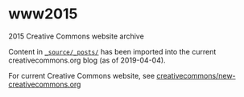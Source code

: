 # www2015

2015 Creative Commons website archive

Content in [`_source/_posts/`](_source/_posts) has been imported into the current creativecommons.org blog (as of 2019-04-04).

For current Creative Commons website, see
[creativecommons/new-creativecommons.org][new]

[new]:https://github.com/creativecommons/new-creativecommons.org
